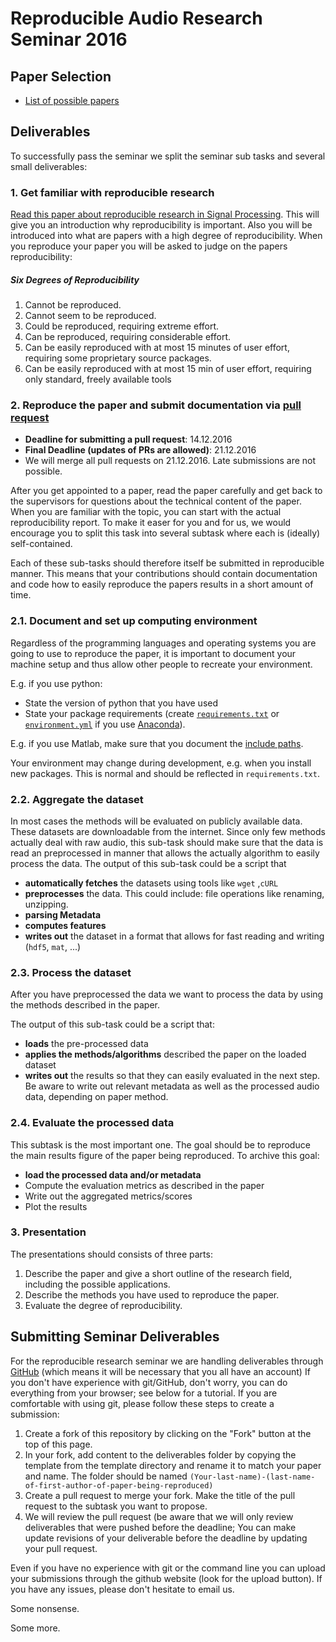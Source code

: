 # Reproducible Audio Research Seminar 2016

## Paper Selection

* [List of possible papers](https://github.com/faroit/reproducible-audio-research)

## Deliverables

To successfully pass the seminar we split the seminar sub tasks and several small deliverables:

### 1. Get familiar with reproducible research

 [Read this paper about reproducible research in Signal Processing](https://infoscience.epfl.ch/record/136640). This will give you an introduction why reproducibility is important. Also you will be introduced into what are papers with a high degree of reproducibility. When you reproduce your paper you will be asked to judge on the papers reproducibility:

##### Six Degrees of Reproducibility
 1. Cannot be reproduced.
 2. Cannot seem to be reproduced.
 3. Could be reproduced, requiring extreme effort.
 4. Can be reproduced, requiring considerable effort.
 5. Can be easily reproduced with at most 15 minutes of user effort, requiring some proprietary source packages.
 6. Can be easily reproduced with at most 15 min of user effort, requiring only standard, freely available tools


### 2. Reproduce the paper and submit documentation via [pull request](https://help.github.com/articles/about-pull-requests/)

* **Deadline for submitting a pull request**: 14.12.2016
* **Final Deadline (updates of PRs are allowed)**: 21.12.2016
* We will merge all pull requests on 21.12.2016. Late submissions are not possible.

After you get appointed to a paper, read the paper carefully and get back to the supervisors for questions about the technical content of the paper. When you are familiar with the topic, you can start with the actual reproducibility report. To make it easer for you and for us, we would encourage you to split this task into several subtask where each is (ideally) self-contained.

Each of these sub-tasks should therefore itself be submitted in reproducible manner. This means that your contributions should contain documentation and code how to easily reproduce the papers results in a short amount of time.

### 2.1. Document and set up computing environment

Regardless of the programming languages and operating systems you are going to use to reproduce the paper, it is important to document your machine setup and thus allow other people to recreate your environment.

E.g. if you use python:

* State the version of python that you have used
* State your package requirements (create [`requirements.txt`](https://pip.pypa.io/en/stable/user_guide/#requirements-files) or [`environment.yml`](http://conda.pydata.org/docs/using/envs.html#share-an-environment) if you use [Anaconda](https://anaconda.org)).

E.g. if you use Matlab, make sure that you document the [include paths](https://de.mathworks.com/help/matlab/matlab_env/what-is-the-matlab-search-path.html).

Your environment may change during development, e.g. when you install new packages. This is normal and should be reflected in `requirements.txt`.

### 2.2. Aggregate the dataset

In most cases the methods will be evaluated on publicly available data. These datasets are downloadable from the internet. Since only few methods actually deal with raw audio, this sub-task should make sure that the data is read an preprocessed in manner that allows the actually algorithm to easily process the data. The output of this sub-task could be a script that

* **automatically fetches** the datasets using tools like `wget` ,`cURL`
* **preprocesses** the data. This could include: file operations like renaming, unzipping.
* **parsing Metadata**
* **computes features**
* **writes out** the dataset in a format that allows for fast reading and writing (`hdf5`, `mat`, ...)

### 2.3. Process the dataset

After you have preprocessed the data we want to process the data by using the methods described in the paper.

The output of this sub-task could be a script that:

* **loads** the pre-processed data
* **applies the methods/algorithms** described the paper on the loaded dataset
* **writes out** the results so that they can easily evaluated in the next step. Be aware to write out relevant metadata as well as the processed audio data, depending on paper method.

### 2.4. Evaluate the processed data

This subtask is the most important one. The goal should be to reproduce the main results figure of the paper being reproduced. To archive this goal:

* **load the processed data and/or metadata**
* Compute the evaluation metrics as described in the paper
* Write out the aggregated metrics/scores
* Plot the results

### 3. Presentation

The presentations should consists of three parts:

1. Describe the paper and give a short outline of the research field, including the possible applications.
2. Describe the methods you have used to reproduce the paper.
3. Evaluate the degree of reproducibility.

## Submitting Seminar Deliverables

For the reproducible research seminar we are handling deliverables through [GitHub](https://github.com/) (which means it will be necessary that you all have an account) If you don't have experience with git/GitHub, don't worry, you can do everything from your browser; see below for a tutorial.
If you are comfortable with using git, please follow these steps to create a submission:

1. Create a fork of this repository by clicking on the "Fork" button at the top of this page.
2. In your fork, add content to the deliverables folder by copying the template from the template directory and rename it to match your paper and name. The folder should be named `(Your-last-name)-(last-name-of-first-author-of-paper-being-reproduced)`
3. Create a pull request to merge your fork. Make the title of the pull request to the subtask you want to propose.
4. We will review the pull request (be aware that we will only review deliverables that were pushed before the deadline; You can make update revisions of your deliverable before the deadline by updating your pull request.

Even if you have no experience with git or the command line you can upload your submissions through the github website (look for the upload button). If you have any issues, please don't hesitate to email us.

Some nonsense.

Some more.
